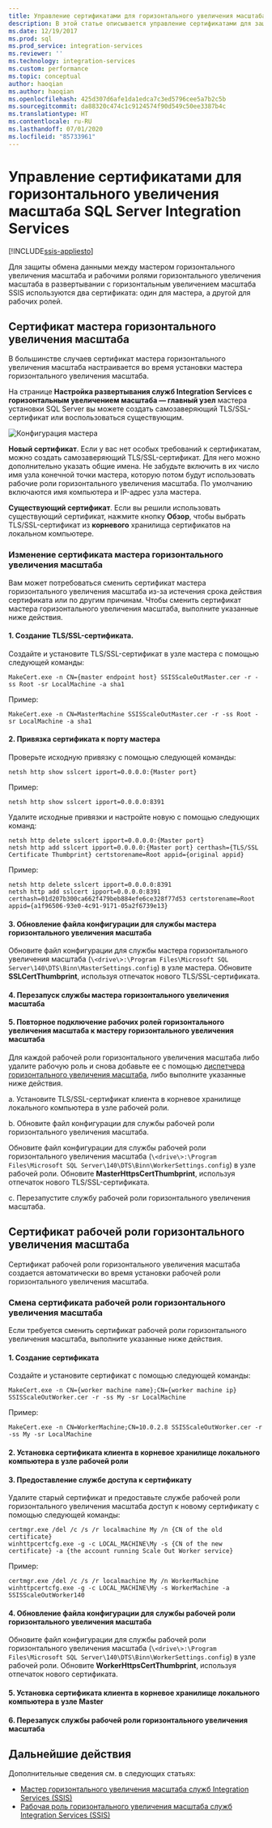 ```yaml
---
title: Управление сертификатами для горизонтального увеличения масштаба SQL Server Integration Services | Документы Майкрософт
description: В этой статье описывается управление сертификатами для защиты обмена данными между мастером SSIS Scale Out и рабочими ролями Scale Out.
ms.date: 12/19/2017
ms.prod: sql
ms.prod_service: integration-services
ms.reviewer: ''
ms.technology: integration-services
ms.custom: performance
ms.topic: conceptual
author: haoqian
ms.author: haoqian
ms.openlocfilehash: 425d307d6afe1da1edca7c3ed5796cee5a7b2c5b
ms.sourcegitcommit: da88320c474c1c9124574f90d549c50ee3387b4c
ms.translationtype: HT
ms.contentlocale: ru-RU
ms.lasthandoff: 07/01/2020
ms.locfileid: "85733961"
---
```

# <a name="manage-certificates-for-sql-server-integration-services-scale-out"></a>Управление сертификатами для горизонтального увеличения масштаба SQL Server Integration Services

[!INCLUDE[ssis-appliesto](../../includes/ssis-appliesto-ssvrpluslinux-asdb-asdw-xxx.md)]



Для защиты обмена данными между мастером горизонтального увеличения масштаба и рабочими ролями горизонтального увеличения масштаба в развертывании с горизонтальным увеличением масштаба SSIS используются два сертификата: один для мастера, а другой для рабочих ролей. 

## <a name="scale-out-master-certificate"></a>Сертификат мастера горизонтального увеличения масштаба

В большинстве случаев сертификат мастера горизонтального увеличения масштаба настраивается во время установки мастера горизонтального увеличения масштаба.

На странице **Настройка развертывания служб Integration Services с горизонтальным увеличением масштаба — главный узел** мастера установки SQL Server вы можете создать самозаверяющий TLS/SSL-сертификат или воспользоваться существующим.

![Конфигурация мастера](media/master-config.PNG)

**Новый сертификат**. Если у вас нет особых требований к сертификатам, можно создать самозаверяющий TLS/SSL-сертификат. Для него можно дополнительно указать общие имена. Не забудьте включить в их число имя узла конечной точки мастера, которую потом будут использовать рабочие роли горизонтального увеличения масштаба. По умолчанию включаются имя компьютера и IP-адрес узла мастера. 

**Существующий сертификат**. Если вы решили использовать существующий сертификат, нажмите кнопку **Обзор**, чтобы выбрать TLS/SSL-сертификат из **корневого** хранилища сертификатов на локальном компьютере.

### <a name="change-the-scale-out-master-certificate"></a>Изменение сертификата мастера горизонтального увеличения масштаба

Вам может потребоваться сменить сертификат мастера горизонтального увеличения масштаба из-за истечения срока действия сертификата или по другим причинам. Чтобы сменить сертификат мастера горизонтального увеличения масштаба, выполните указанные ниже действия.

#### <a name="1-create-a-tlsssl-certificate"></a>1. Создание TLS/SSL-сертификата.
Создайте и установите TLS/SSL-сертификат в узле мастера с помощью следующей команды:

```dos
MakeCert.exe -n CN={master endpoint host} SSISScaleOutMaster.cer -r -ss Root -sr LocalMachine -a sha1
```
Пример:

```dos
MakeCert.exe -n CN=MasterMachine SSISScaleOutMaster.cer -r -ss Root -sr LocalMachine -a sha1
```

#### <a name="2-bind-the-certificate-to-the-master-port"></a>2. Привязка сертификата к порту мастера
Проверьте исходную привязку с помощью следующей команды:

```dos
netsh http show sslcert ipport=0.0.0.0:{Master port}
```

Пример:

```dos
netsh http show sslcert ipport=0.0.0.0:8391
```

Удалите исходные привязки и настройте новую с помощью следующих команд:

```dos
netsh http delete sslcert ipport=0.0.0.0:{Master port}
netsh http add sslcert ipport=0.0.0.0:{Master port} certhash={TLS/SSL Certificate Thumbprint} certstorename=Root appid={original appid}
```

Пример:

```dos
netsh http delete sslcert ipport=0.0.0.0:8391
netsh http add sslcert ipport=0.0.0.0:8391 certhash=01d207b300ca662f479beb884efe6ce328f77d53 certstorename=Root appid={a1f96506-93e0-4c91-9171-05a2f6739e13}
```

#### <a name="3-update-the-scale-out-master-service-configuration-file"></a>3. Обновление файла конфигурации для службы мастера горизонтального увеличения масштаба
Обновите файл конфигурации для службы мастера горизонтального увеличения масштаба (`\<drive\>:\Program Files\Microsoft SQL Server\140\DTS\Binn\MasterSettings.config`) в узле мастера. Обновите **SSLCertThumbprint**, используя отпечаток нового TLS/SSL-сертификата.

#### <a name="4-restart-the-scale-out-master-service"></a>4. Перезапуск службы мастера горизонтального увеличения масштаба

#### <a name="5-reconnect-scale-out-workers-to-scale-out-master"></a>5. Повторное подключение рабочих ролей горизонтального увеличения масштаба к мастеру горизонтального увеличения масштаба
Для каждой рабочей роли горизонтального увеличения масштаба либо удалите рабочую роль и снова добавьте ее с помощью [диспетчера горизонтального увеличения масштаба](integration-services-ssis-scale-out-manager.md), либо выполните указанные ниже действия.

а.  Установите TLS/SSL-сертификат клиента в корневое хранилище локального компьютера в узле рабочей роли.

b.  Обновите файл конфигурации для службы рабочей роли горизонтального увеличения масштаба.

Обновите файл конфигурации для службы рабочей роли горизонтального увеличения масштаба (`\<drive\>:\Program Files\Microsoft SQL Server\140\DTS\Binn\WorkerSettings.config`) в узле рабочей роли. Обновите **MasterHttpsCertThumbprint**, используя отпечаток нового TLS/SSL-сертификата.

c.  Перезапустите службу рабочей роли горизонтального увеличения масштаба.

## <a name="scale-out-worker-certificate"></a>Сертификат рабочей роли горизонтального увеличения масштаба

Сертификат рабочей роли горизонтального увеличения масштаба создается автоматически во время установки рабочей роли горизонтального увеличения масштаба. 

### <a name="change-the-scale-out-worker-certificate"></a>Смена сертификата рабочей роли горизонтального увеличения масштаба

Если требуется сменить сертификат рабочей роли горизонтального увеличения масштаба, выполните указанные ниже действия.

#### <a name="1-create-a-certificate"></a>1. Создание сертификата
Создайте и установите сертификат с помощью следующей команды:

```dos
MakeCert.exe -n CN={worker machine name};CN={worker machine ip} SSISScaleOutWorker.cer -r -ss My -sr LocalMachine
```

Пример:

```dos
MakeCert.exe -n CN=WorkerMachine;CN=10.0.2.8 SSISScaleOutWorker.cer -r -ss My -sr LocalMachine
```

#### <a name="2-install-the-client-certificate-to-the-root-store-of-the-local-computer-on-the-worker-node"></a>2. Установка сертификата клиента в корневое хранилище локального компьютера в узле рабочей роли

#### <a name="3-grant-service-access-to-the-certificate"></a>3. Предоставление службе доступа к сертификату
Удалите старый сертификат и предоставьте службе рабочей роли горизонтального увеличения масштаба доступ к новому сертификату с помощью следующей команды:

```dos
certmgr.exe /del /c /s /r localmachine My /n {CN of the old certificate}
winhttpcertcfg.exe -g -c LOCAL_MACHINE\My -s {CN of the new certificate} -a {the account running Scale Out Worker service}
```

Пример:

```dos
certmgr.exe /del /c /s /r localmachine My /n WorkerMachine
winhttpcertcfg.exe -g -c LOCAL_MACHINE\My -s WorkerMachine -a SSISScaleOutWorker140
```

#### <a name="4-update-the-scale-out-worker-service-configuration-file"></a>4. Обновление файла конфигурации для службы рабочей роли горизонтального увеличения масштаба
Обновите файл конфигурации для службы рабочей роли горизонтального увеличения масштаба (`\<drive\>:\Program Files\Microsoft SQL Server\140\DTS\Binn\WorkerSettings.config`) в узле рабочей роли. Обновите **WorkerHttpsCertThumbprint**, используя отпечаток нового сертификата.

#### <a name="5-install-the-client-certificate-to-the-root-store-of-the-local-computer-on-the-master-node"></a>5. Установка сертификата клиента в корневое хранилище локального компьютера в узле Master

#### <a name="6-restart-the-scale-out-worker-service"></a>6. Перезапуск службы рабочей роли горизонтального увеличения масштаба

## <a name="next-steps"></a>Дальнейшие действия
Дополнительные сведения см. в следующих статьях:
-   [Мастер горизонтального увеличения масштаба служб Integration Services (SSIS)](integration-services-ssis-scale-out-master.md)
-   [Рабочая роль горизонтального увеличения масштаба служб Integration Services (SSIS)](integration-services-ssis-scale-out-worker.md)
